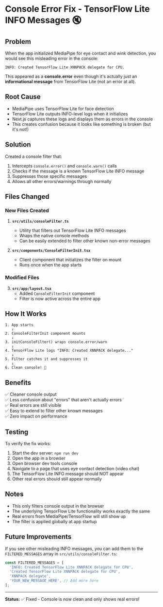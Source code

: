 # Console Error Fix - TensorFlow Lite INFO Messages 🔇

## Problem

When the app initialized MediaPipe for eye contact and wink detection, you would see this misleading error in the console:

```
INFO: Created TensorFlow Lite XNNPACK delegate for CPU.
```

This appeared as a **console.error** even though it's actually just an **informational message** from TensorFlow Lite (not an error at all).

## Root Cause

- MediaPipe uses TensorFlow Lite for face detection
- TensorFlow Lite outputs INFO-level logs when it initializes
- Next.js captures these logs and displays them as errors in the console
- This creates confusion because it looks like something is broken (but it's not!)

## Solution

Created a console filter that:
1. Intercepts `console.error()` and `console.warn()` calls
2. Checks if the message is a known TensorFlow Lite INFO message
3. Suppresses those specific messages
4. Allows all other errors/warnings through normally

## Files Changed

### New Files Created

1. **`src/utils/consoleFilter.ts`**
   - Utility that filters out TensorFlow Lite INFO messages
   - Wraps the native console methods
   - Can be easily extended to filter other known non-error messages

2. **`src/components/ConsoleFilterInit.tsx`**
   - Client component that initializes the filter on mount
   - Runs once when the app starts

### Modified Files

3. **`src/app/layout.tsx`**
   - Added `ConsoleFilterInit` component
   - Filter is now active across the entire app

## How It Works

```
1. App starts
   ↓
2. ConsoleFilterInit component mounts
   ↓
3. initConsoleFilter() wraps console.error/warn
   ↓
4. TensorFlow Lite logs "INFO: Created XNNPACK delegate..."
   ↓
5. Filter catches it and suppresses it
   ↓
6. Clean console! 🎉
```

## Benefits

✅ Cleaner console output  
✅ Less confusion about "errors" that aren't actually errors  
✅ Real errors are still visible  
✅ Easy to extend to filter other known messages  
✅ Zero impact on performance  

## Testing

To verify the fix works:

1. Start the dev server: `npm run dev`
2. Open the app in a browser
3. Open browser dev tools console
4. Navigate to a page that uses eye contact detection (video chat)
5. The TensorFlow Lite INFO message should NOT appear
6. Other real errors should still appear normally

## Notes

- This only filters console output in the browser
- The underlying TensorFlow Lite functionality works exactly the same
- Real errors from MediaPipe/TensorFlow will still show up
- The filter is applied globally at app startup

## Future Improvements

If you see other misleading INFO messages, you can add them to the `FILTERED_MESSAGES` array in `src/utils/consoleFilter.ts`:

```typescript
const FILTERED_MESSAGES = [
  'INFO: Created TensorFlow Lite XNNPACK delegate for CPU',
  'Created TensorFlow Lite XNNPACK delegate for CPU',
  'XNNPACK delegate',
  'YOUR_NEW_MESSAGE_HERE', // Add more here
];
```

---

**Status:** ✅ Fixed - Console is now clean and only shows real errors!


